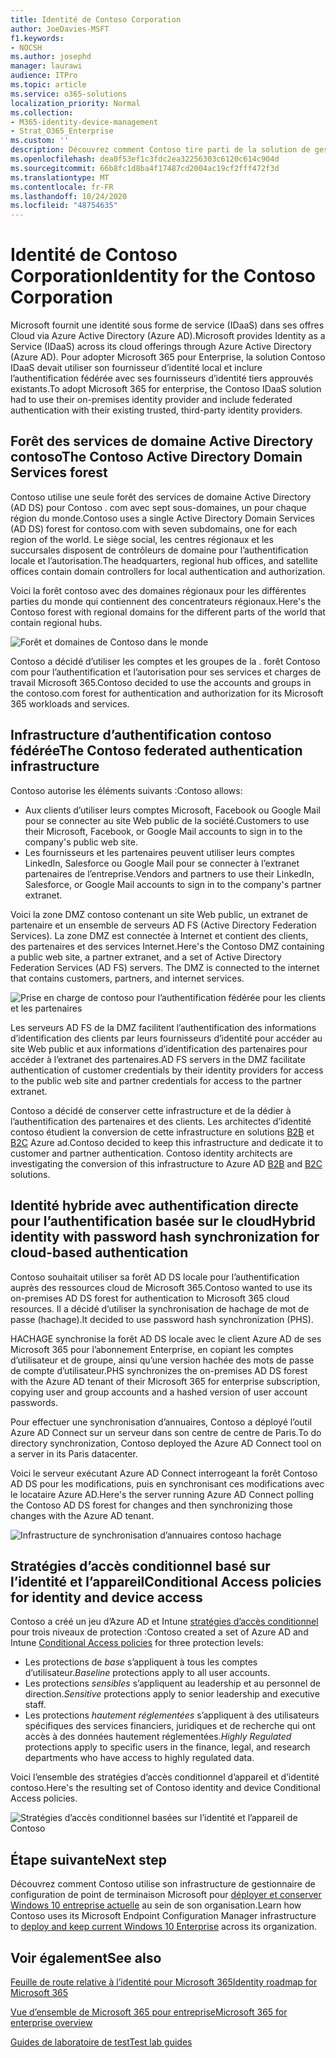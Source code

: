```yaml
---
title: Identité de Contoso Corporation
author: JoeDavies-MSFT
f1.keywords:
- NOCSH
ms.author: josephd
manager: laurawi
audience: ITPro
ms.topic: article
ms.service: o365-solutions
localization_priority: Normal
ms.collection:
- M365-identity-device-management
- Strat_O365_Enterprise
ms.custom: ''
description: Découvrez comment Contoso tire parti de la solution de gestion des identités IDaaS et propose à ses employés une authentification basée sur le cloud, et une authentification fédérée à ses partenaires et ses clients.
ms.openlocfilehash: dea0f53ef1c3fdc2ea32256303c6120c614c904d
ms.sourcegitcommit: 66b8fc1d8ba4f17487cd2004ac19cf2fff472f3d
ms.translationtype: MT
ms.contentlocale: fr-FR
ms.lasthandoff: 10/24/2020
ms.locfileid: "48754635"
---
```

# <a name="identity-for-the-contoso-corporation"></a><span data-ttu-id="2125d-103">Identité de Contoso Corporation</span><span class="sxs-lookup"><span data-stu-id="2125d-103">Identity for the Contoso Corporation</span></span>

<span data-ttu-id="2125d-104">Microsoft fournit une identité sous forme de service (IDaaS) dans ses offres Cloud via Azure Active Directory (Azure AD).</span><span class="sxs-lookup"><span data-stu-id="2125d-104">Microsoft provides Identity as a Service (IDaaS) across its cloud offerings through Azure Active Directory (Azure AD).</span></span> <span data-ttu-id="2125d-105">Pour adopter Microsoft 365 pour Enterprise, la solution Contoso IDaaS devait utiliser son fournisseur d’identité local et inclure l’authentification fédérée avec ses fournisseurs d’identité tiers approuvés existants.</span><span class="sxs-lookup"><span data-stu-id="2125d-105">To adopt Microsoft 365 for enterprise, the Contoso IDaaS solution had to use their on-premises identity provider and include federated authentication with their existing trusted, third-party identity providers.</span></span>

## <a name="the-contoso-active-directory-domain-services-forest"></a><span data-ttu-id="2125d-106">Forêt des services de domaine Active Directory contoso</span><span class="sxs-lookup"><span data-stu-id="2125d-106">The Contoso Active Directory Domain Services forest</span></span>

<span data-ttu-id="2125d-107">Contoso utilise une seule forêt des services de domaine Active Directory (AD DS) pour Contoso \. com avec sept sous-domaines, un pour chaque région du monde.</span><span class="sxs-lookup"><span data-stu-id="2125d-107">Contoso uses a single Active Directory Domain Services (AD DS) forest for contoso\.com with seven subdomains, one for each region of the world.</span></span> <span data-ttu-id="2125d-108">Le siège social, les centres régionaux et les succursales disposent de contrôleurs de domaine pour l’authentification locale et l’autorisation.</span><span class="sxs-lookup"><span data-stu-id="2125d-108">The headquarters, regional hub offices, and satellite offices contain domain controllers for local authentication and authorization.</span></span>

<span data-ttu-id="2125d-109">Voici la forêt contoso avec des domaines régionaux pour les différentes parties du monde qui contiennent des concentrateurs régionaux.</span><span class="sxs-lookup"><span data-stu-id="2125d-109">Here's the Contoso forest with regional domains for the different parts of the world that contain regional hubs.</span></span>

![Forêt et domaines de Contoso dans le monde](../media/contoso-identity/contoso-identity-fig1.png)
 
<span data-ttu-id="2125d-111">Contoso a décidé d’utiliser les comptes et les groupes de la \. forêt Contoso com pour l’authentification et l’autorisation pour ses services et charges de travail Microsoft 365.</span><span class="sxs-lookup"><span data-stu-id="2125d-111">Contoso decided to use the accounts and groups in the contoso\.com forest for authentication and authorization for its Microsoft 365 workloads and services.</span></span>

## <a name="the-contoso-federated-authentication-infrastructure"></a><span data-ttu-id="2125d-112">Infrastructure d’authentification contoso fédérée</span><span class="sxs-lookup"><span data-stu-id="2125d-112">The Contoso federated authentication infrastructure</span></span>

<span data-ttu-id="2125d-113">Contoso autorise les éléments suivants :</span><span class="sxs-lookup"><span data-stu-id="2125d-113">Contoso allows:</span></span>

- <span data-ttu-id="2125d-114">Aux clients d’utiliser leurs comptes Microsoft, Facebook ou Google Mail pour se connecter au site Web public de la société.</span><span class="sxs-lookup"><span data-stu-id="2125d-114">Customers to use their Microsoft, Facebook, or Google Mail accounts to sign in to the company's public web site.</span></span>
- <span data-ttu-id="2125d-115">Les fournisseurs et les partenaires peuvent utiliser leurs comptes LinkedIn, Salesforce ou Google Mail pour se connecter à l’extranet partenaires de l’entreprise.</span><span class="sxs-lookup"><span data-stu-id="2125d-115">Vendors and partners to use their LinkedIn, Salesforce, or Google Mail accounts to sign in to the company's partner extranet.</span></span>

<span data-ttu-id="2125d-p103">Voici la zone DMZ contoso contenant un site Web public, un extranet de partenaire et un ensemble de serveurs AD FS (Active Directory Federation Services). La zone DMZ est connectée à Internet et contient des clients, des partenaires et des services Internet.</span><span class="sxs-lookup"><span data-stu-id="2125d-p103">Here's the Contoso DMZ containing a public web site, a partner extranet, and a set of Active Directory Federation Services (AD FS) servers. The DMZ is connected to the internet that contains customers, partners, and internet services.</span></span>

![Prise en charge de contoso pour l’authentification fédérée pour les clients et les partenaires](../media/contoso-identity/contoso-identity-fig2.png)
 
<span data-ttu-id="2125d-119">Les serveurs AD FS de la DMZ facilitent l’authentification des informations d’identification des clients par leurs fournisseurs d’identité pour accéder au site Web public et aux informations d’identification des partenaires pour accéder à l’extranet des partenaires.</span><span class="sxs-lookup"><span data-stu-id="2125d-119">AD FS servers in the DMZ facilitate authentication of customer credentials by their identity providers for access to the public web site and partner credentials for access to the partner extranet.</span></span>

<span data-ttu-id="2125d-p104">Contoso a décidé de conserver cette infrastructure et de la dédier à l’authentification des partenaires et des clients. Les architectes d’identité contoso étudient la conversion de cette infrastructure en solutions [B2B](https://docs.microsoft.com/azure/active-directory/b2b/hybrid-organizations) et [B2C](https://docs.microsoft.com/azure/active-directory-b2c/solution-articles) Azure ad.</span><span class="sxs-lookup"><span data-stu-id="2125d-p104">Contoso decided to keep this infrastructure and dedicate it to customer and partner authentication. Contoso identity architects are investigating the conversion of this infrastructure to Azure AD [B2B](https://docs.microsoft.com/azure/active-directory/b2b/hybrid-organizations) and [B2C](https://docs.microsoft.com/azure/active-directory-b2c/solution-articles) solutions.</span></span>

## <a name="hybrid-identity-with-password-hash-synchronization-for-cloud-based-authentication"></a><span data-ttu-id="2125d-122">Identité hybride avec authentification directe pour l’authentification basée sur le cloud</span><span class="sxs-lookup"><span data-stu-id="2125d-122">Hybrid identity with password hash synchronization for cloud-based authentication</span></span>

<span data-ttu-id="2125d-123">Contoso souhaitait utiliser sa forêt AD DS locale pour l’authentification auprès des ressources cloud de Microsoft 365.</span><span class="sxs-lookup"><span data-stu-id="2125d-123">Contoso wanted to use its on-premises AD DS forest for authentication to Microsoft 365 cloud resources.</span></span> <span data-ttu-id="2125d-124">Il a décidé d’utiliser la synchronisation de hachage de mot de passe (hachage).</span><span class="sxs-lookup"><span data-stu-id="2125d-124">It decided to use password hash synchronization (PHS).</span></span>

<span data-ttu-id="2125d-125">HACHAGE synchronise la forêt AD DS locale avec le client Azure AD de ses Microsoft 365 pour l’abonnement Enterprise, en copiant les comptes d’utilisateur et de groupe, ainsi qu’une version hachée des mots de passe de compte d’utilisateur.</span><span class="sxs-lookup"><span data-stu-id="2125d-125">PHS synchronizes the on-premises AD DS forest with the Azure AD tenant of their Microsoft 365 for enterprise subscription, copying user and group accounts and a hashed version of user account passwords.</span></span>

<span data-ttu-id="2125d-126">Pour effectuer une synchronisation d’annuaires, Contoso a déployé l’outil Azure AD Connect sur un serveur dans son centre de centre de Paris.</span><span class="sxs-lookup"><span data-stu-id="2125d-126">To do directory synchronization, Contoso deployed the Azure AD Connect tool on a server in its Paris datacenter.</span></span>

<span data-ttu-id="2125d-127">Voici le serveur exécutant Azure AD Connect interrogeant la forêt Contoso AD DS pour les modifications, puis en synchronisant ces modifications avec le locataire Azure AD.</span><span class="sxs-lookup"><span data-stu-id="2125d-127">Here's the server running Azure AD Connect polling the Contoso AD DS forest for changes and then synchronizing those changes with the Azure AD tenant.</span></span>

![Infrastructure de synchronisation d’annuaires contoso hachage](../media/contoso-identity/contoso-identity-fig4.png)
 
## <a name="conditional-access-policies-for-identity-and-device-access"></a><span data-ttu-id="2125d-129">Stratégies d’accès conditionnel basé sur l’identité et l’appareil</span><span class="sxs-lookup"><span data-stu-id="2125d-129">Conditional Access policies for identity and device access</span></span>

<span data-ttu-id="2125d-130">Contoso a créé un jeu d’Azure AD et Intune [stratégies d’accès conditionnel](identity-access-policies.md) pour trois niveaux de protection :</span><span class="sxs-lookup"><span data-stu-id="2125d-130">Contoso created a set of Azure AD and Intune [Conditional Access policies](identity-access-policies.md) for three protection levels:</span></span>

- <span data-ttu-id="2125d-131">Les protections de *base* s’appliquent à tous les comptes d’utilisateur.</span><span class="sxs-lookup"><span data-stu-id="2125d-131">*Baseline* protections apply to all user accounts.</span></span>
- <span data-ttu-id="2125d-132">Les protections *sensibles* s’appliquent au leadership et au personnel de direction.</span><span class="sxs-lookup"><span data-stu-id="2125d-132">*Sensitive* protections apply to senior leadership and executive staff.</span></span>
- <span data-ttu-id="2125d-133">Les protections *hautement réglementées* s’appliquent à des utilisateurs spécifiques des services financiers, juridiques et de recherche qui ont accès à des données hautement réglementées.</span><span class="sxs-lookup"><span data-stu-id="2125d-133">*Highly Regulated* protections apply to specific users in the finance, legal, and research departments who have access to highly regulated data.</span></span>

<span data-ttu-id="2125d-134">Voici l’ensemble des stratégies d’accès conditionnel d’appareil et d’identité contoso.</span><span class="sxs-lookup"><span data-stu-id="2125d-134">Here's the resulting set of Contoso identity and device Conditional Access policies.</span></span>

![Stratégies d’accès conditionnel basées sur l’identité et l’appareil de Contoso](../media/contoso-identity/contoso-identity-fig5.png)
 
## <a name="next-step"></a><span data-ttu-id="2125d-136">Étape suivante</span><span class="sxs-lookup"><span data-stu-id="2125d-136">Next step</span></span>

<span data-ttu-id="2125d-137">Découvrez comment Contoso utilise son infrastructure de gestionnaire de configuration de point de terminaison Microsoft pour [déployer et conserver Windows 10 entreprise actuelle](contoso-win10.md) au sein de son organisation.</span><span class="sxs-lookup"><span data-stu-id="2125d-137">Learn how Contoso uses its Microsoft Endpoint Configuration Manager infrastructure to [deploy and keep current Windows 10 Enterprise](contoso-win10.md) across its organization.</span></span>

## <a name="see-also"></a><span data-ttu-id="2125d-138">Voir également</span><span class="sxs-lookup"><span data-stu-id="2125d-138">See also</span></span>

[<span data-ttu-id="2125d-139">Feuille de route relative à l’identité pour Microsoft 365</span><span class="sxs-lookup"><span data-stu-id="2125d-139">Identity roadmap for Microsoft 365</span></span>](identity-roadmap-microsoft-365.md)

[<span data-ttu-id="2125d-140">Vue d’ensemble de Microsoft 365 pour entreprise</span><span class="sxs-lookup"><span data-stu-id="2125d-140">Microsoft 365 for enterprise overview</span></span>](microsoft-365-overview.md)

[<span data-ttu-id="2125d-141">Guides de laboratoire de test</span><span class="sxs-lookup"><span data-stu-id="2125d-141">Test lab guides</span></span>](m365-enterprise-test-lab-guides.md)
